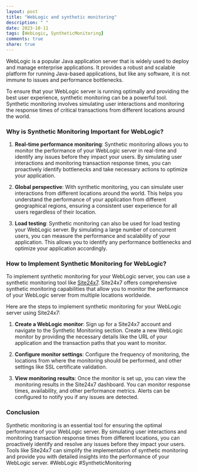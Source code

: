 ```yaml
---
layout: post
title: "WebLogic and synthetic monitoring"
description: " "
date: 2023-10-11
tags: [WebLogic, SyntheticMonitoring]
comments: true
share: true
---
```


WebLogic is a popular Java application server that is widely used to deploy and manage enterprise applications. It provides a robust and scalable platform for running Java-based applications, but like any software, it is not immune to issues and performance bottlenecks.

To ensure that your WebLogic server is running optimally and providing the best user experience, synthetic monitoring can be a powerful tool. Synthetic monitoring involves simulating user interactions and monitoring the response times of critical transactions from different locations around the world.

### Why is Synthetic Monitoring Important for WebLogic?

1. **Real-time performance monitoring**: Synthetic monitoring allows you to monitor the performance of your WebLogic server in real-time and identify any issues before they impact your users. By simulating user interactions and monitoring transaction response times, you can proactively identify bottlenecks and take necessary actions to optimize your application.

2. **Global perspective**: With synthetic monitoring, you can simulate user interactions from different locations around the world. This helps you understand the performance of your application from different geographical regions, ensuring a consistent user experience for all users regardless of their location.

3. **Load testing**: Synthetic monitoring can also be used for load testing your WebLogic server. By simulating a large number of concurrent users, you can measure the performance and scalability of your application. This allows you to identify any performance bottlenecks and optimize your application accordingly.

### How to Implement Synthetic Monitoring for WebLogic?

To implement synthetic monitoring for your WebLogic server, you can use a synthetic monitoring tool like [Site24x7](https://www.site24x7.com/synthetic-monitoring.html). Site24x7 offers comprehensive synthetic monitoring capabilities that allow you to monitor the performance of your WebLogic server from multiple locations worldwide.

Here are the steps to implement synthetic monitoring for your WebLogic server using Site24x7:

1. **Create a WebLogic monitor**: Sign up for a Site24x7 account and navigate to the Synthetic Monitoring section. Create a new WebLogic monitor by providing the necessary details like the URL of your application and the transaction paths that you want to monitor.

2. **Configure monitor settings**: Configure the frequency of monitoring, the locations from where the monitoring should be performed, and other settings like SSL certificate validation.

3. **View monitoring results**: Once the monitor is set up, you can view the monitoring results in the Site24x7 dashboard. You can monitor response times, availability, and other performance metrics. Alerts can be configured to notify you if any issues are detected.

### Conclusion

Synthetic monitoring is an essential tool for ensuring the optimal performance of your WebLogic server. By simulating user interactions and monitoring transaction response times from different locations, you can proactively identify and resolve any issues before they impact your users. Tools like Site24x7 can simplify the implementation of synthetic monitoring and provide you with detailed insights into the performance of your WebLogic server. #WebLogic #SyntheticMonitoring